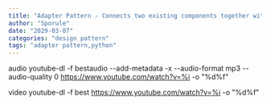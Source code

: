 ```yaml
---
title: "Adapter Pattern - Connects two existing components together without touching them"
author: "Sporule"
date: "2029-03-07"
categories: "design pattern"
tags: "adapter pattern,python"
---
```


audio
 youtube-dl -f bestaudio --add-metadata -x --audio-format mp3 --audio-quality 0 https://www.youtube.com/watch?v=%i -o "%d%f"


 video
 youtube-dl -f best https://www.youtube.com/watch?v=%i -o "%d%f"